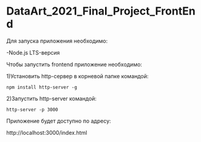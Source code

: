 # DataArt_2021_Final_Project_FrontEnd
Для запуска приложения необходимо:

-Node.js LTS-версия

Чтобы запустить frontend приложение необходимо:

1)Установить http-сервер в корневой папке командой:
 
 `npm install http-server -g`

2)Запустить http-server командой:

  `http-server -p 3000`

Приложение будет доступно по адресу:

  http://localhost:3000/index.html



